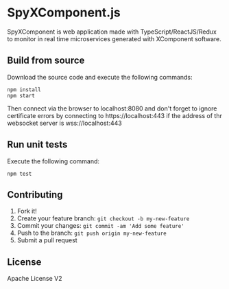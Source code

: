 # SpyXComponent.js

SpyXComponent is web application made with TypeScript/ReactJS/Redux to monitor in real time microservices generated with XComponent software.

## Build from source
Download the source code and execute the following commands:
``` 
npm install
npm start
```
Then connect via the browser to localhost:8080 and don't forget to ignore certificate errors by connecting to https://localhost:443 if the address of thr websocket server is wss://localhost:443
## Run unit tests
Execute the following command:
``` 
npm test
```

## Contributing
1. Fork it!
2. Create your feature branch: `git checkout -b my-new-feature`
3. Commit your changes: `git commit -am 'Add some feature'`
4. Push to the branch: `git push origin my-new-feature`
5. Submit a pull request

## License
Apache License V2